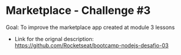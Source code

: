 # Marketplace - Challenge #3

Goal: To improve the marketplace app created at module 3 lessons

- Link for the orignal description: https://github.com/Rocketseat/bootcamp-nodejs-desafio-03
